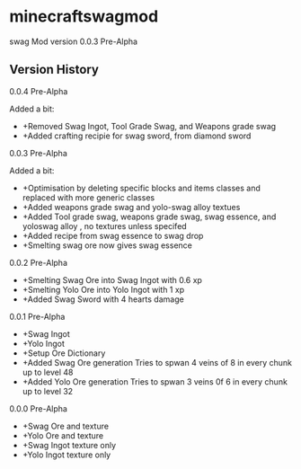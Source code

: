 minecraftswagmod
================

swag Mod version 0.0.3 Pre-Alpha

Version History
---------------

0.0.4 Pre-Alpha

Added a bit:
- +Removed Swag Ingot, Tool Grade Swag, and Weapons grade swag
- +Added crafting recipie for swag sword, from diamond sword

0.0.3 Pre-Alpha

Added a bit:
- +Optimisation by deleting specific blocks and items classes and replaced with more generic classes
- +Added weapons grade swag and yolo-swag alloy textues
- +Added Tool grade swag, weapons grade swag, swag essence, and yoloswag alloy , no textures unless specifed
- +Added recipe from swag essence to swag drop
- +Smelting swag ore now gives swag essence

0.0.2 Pre-Alpha

- +Smelting Swag Ore into Swag Ingot with 0.6 xp
- +Smelting Yolo Ore into Yolo Ingot with 1 xp
- +Added Swag Sword with 4 hearts damage

0.0.1 Pre-Alpha

- +Swag Ingot
- +Yolo Ingot
- +Setup Ore Dictionary
- +Added Swag Ore generation
	Tries to spwan 4 veins of 8 in every chunk up to level 48
- +Added Yolo Ore generation
	Tries to spwan 3 veins 0f 6 in every chunk up to level 32

0.0.0 Pre-Alpha

- +Swag Ore and texture
- +Yolo Ore and texture
- +Swag Ingot texture only
- +Yolo Ingot texture only